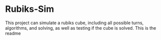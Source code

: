 # Rubiks-Sim

This project can simulate a rubiks cube, including all possible turns, algorithms, and solving, as well as testing if the cube is solved.
This is the readme
